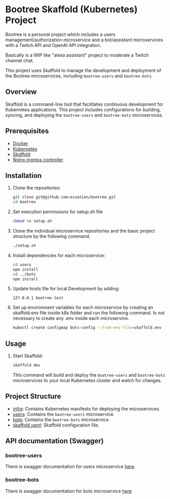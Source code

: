 # Bootree Skaffold (Kubernetes) Project

Bootree is a personal project which includes a users management/authorization microservice and a bot/assistant microservices with a Twitch API and OpenAI API integration.

Basically is a WIP like "alexa assistant" project to moderate a Twitch channel chat.

This project uses Skaffold to manage the development and deployment of the Bootree microservices, including `bootree-users` and `bootree-bots`.

## Overview

Skaffold is a command-line tool that facilitates continuous development for Kubernetes applications. This project includes configurations for building, syncing, and deploying the `bootree-users` and `bootree-bots` microservices.

## Prerequisites

- [Docker](https://www.docker.com/get-started)
- [Kubernetes](https://kubernetes.io/docs/setup/)
- [Skaffold](https://skaffold.dev/docs/install/)
- [Nginx ingress controller](https://docs.nginx.com/nginx-ingress-controller/installation/installing-nic/)

## Installation

1. Clone the repositories:

    ```sh
    git clone git@github.com:ecuation/bootree.git
    cd bootree
    ```

2. Set execution permissions for setup.sh file

    ```sh
    chmod +x setup.sh
    ```

3. Clone the individual microservice repositories and the basic project structure by the following command:

    ```sh
    ./setup.sh
    ```

4. Install dependencies for each microservice:

    ```sh
    cd users
    npm install
    cd ../bots
    npm install
    ```
5. Update hosts file for local Development by adding:

    ```127.0.0.1 bootree.test```

6. Set up environment variables for each microservice by creating an skaffold.env file inside k8s folder and run the following command. Is not necessary to create any .env inside each microservice.

    ```sh
    kubectl create configmap bots-config --from-env-file=skaffold.env
    ```

## Usage

1. Start Skaffold:

    ```sh
    skaffold dev
    ```

    This command will build and deploy the `bootree-users` and `bootree-bots` microservices to your local Kubernetes cluster and watch for changes.

## Project Structure

- [infra](http://_vscodecontentref_/0): Contains Kubernetes manifests for deploying the microservices.
- [users](http://_vscodecontentref_/1): Contains the `bootree-users` microservice.
- [bots](http://_vscodecontentref_/2): Contains the `bootree-bots` microservice.
- [skaffold.yaml](http://_vscodecontentref_/3): Skaffold configuration file.

## API documentation (Swagger)

### bootree-users

There is swagger documentation for users microservice [here](http://bootree.test/api/users/api-docs).

### bootree-bots

There is swagger documentation for bots microservice [here](http://bootree.test/api/bot/api-docs)
